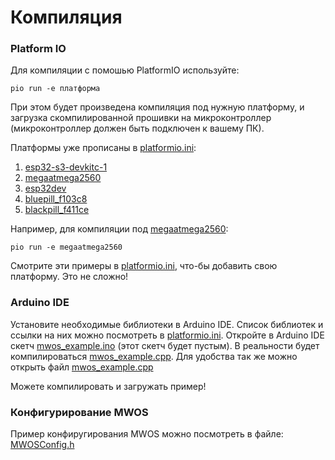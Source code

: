 # Компиляция

### Platform IO
Для компиляции с помошью PlatformIO используйте:

```
pio run -e платформа
```
При этом будет произведена компиляция под нужную платформу, 
и загрузка скомпилированной прошивки на микроконтроллер 
(микроконтроллер должен быть подключен к вашему ПК). 

Платформы уже прописаны в [platformio.ini](platformio.ini):
1. [esp32-s3-devkitc-1](./platform/sp32-s3-devkitc-1/README.md)
2. [megaatmega2560](./platform/megaatmega2560/README.md)
3. [esp32dev](./platform/esp32dev/README.md)
4. [bluepill_f103c8](./platform/bluepill_f103c8/README.md)
5. [blackpill_f411ce](./platform/blackpill_f411ce/README.md)

Например, для компиляции под [megaatmega2560](./platform/megaatmega2560/README.md):
```
pio run -e megaatmega2560
```

Смотрите эти примеры в [platformio.ini](platformio.ini), что-бы добавить свою платформу.
Это не сложно!

### Arduino IDE
Установите необходимые библиотеки в Arduino IDE. 
Список библиотек и ссылки на них можно посмотреть в [platformio.ini](platformio.ini).
Откройте в Arduino IDE скетч [mwos_example.ino](./mwos_example/mwos_example.ino) 
(этот скетч будет пустым). В реальности будет компилироваться
[mwos_example.cpp](./mwos_example/mwos_example.cpp). 
Для удобства так же можно открыть файл [mwos_example.cpp](./mwos_example/mwos_example.cpp)

Можете компилировать и загружать пример!

### Конфигурирование MWOS
Пример конфиругирования MWOS можно посмотреть в файле:
[MWOSConfig.h](./mwos_example/MWOSConfig.h)






